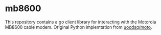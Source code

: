 # mb8600

This repository contains a go client library for interacting with the Motorola
MB8600 cable modem. Original Python implemtation from
[uoodsq/moto](https://github.com/uoodsq/moto).
